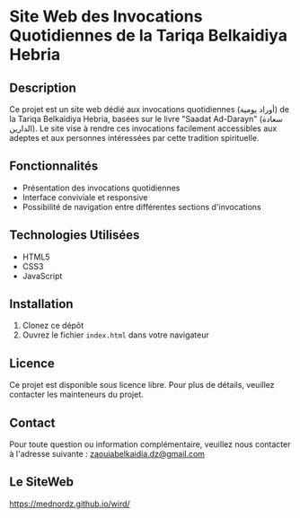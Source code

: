 # Site Web des Invocations Quotidiennes de la Tariqa Belkaidiya Hebria

## Description

Ce projet est un site web dédié aux invocations quotidiennes (أوراد يومية) de la Tariqa Belkaidiya Hebria, basées sur le livre "Saadat Ad-Darayn" (سعادة الدارين). Le site vise à rendre ces invocations facilement accessibles aux adeptes et aux personnes intéressées par cette tradition spirituelle.

## Fonctionnalités

- Présentation des invocations quotidiennes
- Interface conviviale et responsive
- Possibilité de navigation entre différentes sections d'invocations

## Technologies Utilisées

- HTML5
- CSS3
- JavaScript

## Installation

1. Clonez ce dépôt
2. Ouvrez le fichier `index.html` dans votre navigateur

## Licence

Ce projet est disponible sous licence libre. Pour plus de détails, veuillez contacter les mainteneurs du projet.

## Contact

Pour toute question ou information complémentaire, veuillez nous contacter à l'adresse suivante :
zaouiabelkaidia.dz@gmail.com

## Le SiteWeb
https://mednordz.github.io/wird/
